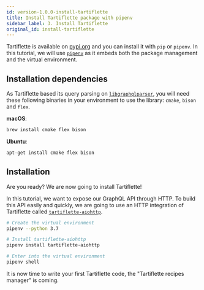 ```yaml
---
id: version-1.0.0-install-tartiflette
title: Install Tartiflette package with pipenv
sidebar_label: 3. Install Tartiflette
original_id: install-tartiflette
---
```


Tartiflette is available on [pypi.org](https://pypi.org/project/tartiflette/) and you can install it with `pip` or `pipenv`. In this tutorial, we will use [`pipenv`](https://docs.pipenv.org/) as it embeds both the package management and the virtual environment.

## Installation dependencies

As Tartiflette based its query parsing on [`libgraphqlparser`](https://github.com/graphql/libgraphqlparser), you will need these following binaries in your environment to use the library: `cmake`, `bison` and `flex`.

**macOS**:
```bash
brew install cmake flex bison
```

**Ubuntu**:
```bash
apt-get install cmake flex bison
```

## Installation

Are you ready? We are now going to install Tartiflette!

In this tutorial, we want to expose our GraphQL API through HTTP. To build this API easily and quickly, we are going to use an HTTP integration of Tartiflette called [`tartiflette-aiohttp`](https://github.com/tartiflette/tartiflette-aiohttp).

```bash
# Create the virtual environment
pipenv --python 3.7

# Install tartiflette-aiohttp
pipenv install tartiflette-aiohttp

# Enter into the virtual environment
pipenv shell
```

It is now time to write your first Tartiflette code, the "Tartiflette recipes manager" is coming.
